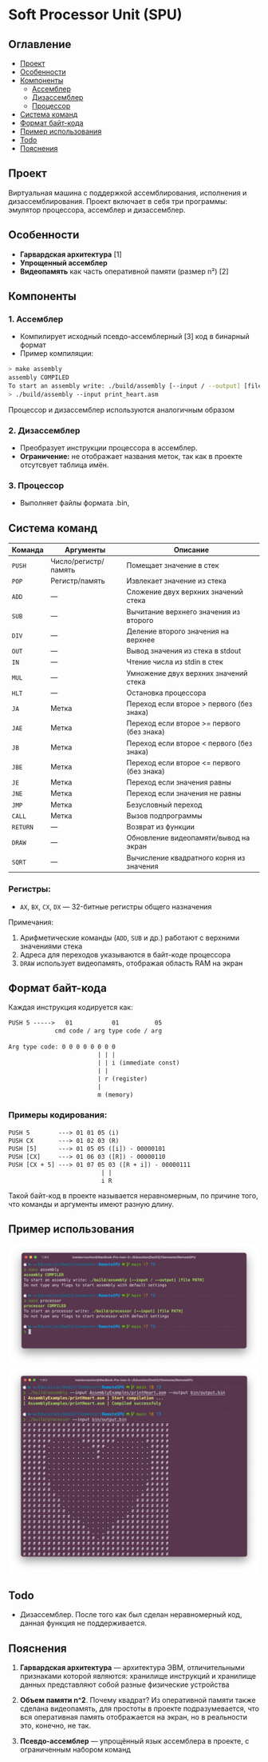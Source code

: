# Soft Processor Unit (SPU)
## Оглавление
- [Проект](#проект)
- [Особенности](#особенности)
- [Компоненты](#компоненты)
   - [Ассемблер](#ассемблер)
   - [Дизассемблер](#дизассемблер)
   - [Процессор](#процессор)
- [Система команд](#система-команд)
- [Формат байт-кода](#формат-байт-кода)
- [Пример использования](#пример-использования)
- [Todo](#todo)
- [Пояснения](#пояснения)

## Проект

Виртуальная машина с поддержкой ассемблирования, исполнения и дизассемблирования.
Проект включает в себя три программы: эмулятор процессора, ассемблер и дизассемблер.

## Особенности

- **Гарвардская архитектура** [1]
- **Упрощенный ассемблер**
- **Видеопамять** как часть оперативной памяти (размер n²) [2]

## Компоненты

### 1. Ассемблер
- Компилирует исходный псевдо-ассемблерный [3] код в бинарный формат
- Пример компиляции:
```bash
> make assembly
assembly COMPILED
To start an assembly write: ./build/assembly [--input / --output] [file PATH]
> ./build/assembly --input print_heart.asm
```
Процессор и дизассемблер используются аналогичным образом

### 2. Дизассемблер
- Преобразует инструкции процессора в ассемблер.
- **Ограничение:** не отображает названия меток, так как в проекте отсутсвует таблица имён.

### 3. Процессор
- Выполняет файлы формата .bin,

## Система команд
| Команда    | Аргументы               | Описание                                  |
|------------|-------------------------|-------------------------------------------|
| `PUSH`     | Число/регистр/память     | Помещает значение в стек                  |
| `POP`      | Регистр/память           | Извлекает значение из стека               |
| `ADD`      | —                       | Сложение двух верхних значений стека      |
| `SUB`      | —                       | Вычитание верхнего значения из второго    |
| `DIV`      | —                       | Деление второго значения на верхнее       |
| `OUT`      | —                       | Вывод значения из стека в stdout          |
| `IN`       | —                       | Чтение числа из stdin в стек              |
| `MUL`      | —                       | Умножение двух верхних значений стека     |
| `HLT`      | —                       | Остановка процессора                      |
| `JA`       | Метка                   | Переход если второе > первого (без знака) |
| `JAE`      | Метка                   | Переход если второе >= первого (без знака)|
| `JB`       | Метка                   | Переход если второе < первого (без знака) |
| `JBE`      | Метка                   | Переход если второе <= первого (без знака)|
| `JE`       | Метка                   | Переход если значения равны               |
| `JNE`      | Метка                   | Переход если значения не равны            |
| `JMP`      | Метка                   | Безусловный переход                       |
| `CALL`     | Метка                   | Вызов подпрограммы                        |
| `RETURN`   | —                       | Возврат из функции                   |
| `DRAW`     | —                       | Обновление видеопамяти/вывод на экран     |
| `SQRT`     | —                       | Вычисление квадратного корня из значения  |

### Регистры:
- `AX`, `BX`, `CX`, `DX` — 32-битные регистры общего назначения

Примечания:
1. Арифметические команды (`ADD`, `SUB` и др.) работают с верхними значениями стека
2. Адреса для переходов указываются в байт-коде процессора
3. `DRAW` использует видеопамять, отображая область RAM на экран

## Формат байт-кода
Каждая инструкция кодируется как:
```
PUSH 5 ----->   01           01          05
	         cmd code / arg type code / arg

Arg type code: 0 0 0 0 0 0 0 0
                         | | |
                         | | i (immediate const)
                         | |
                         | r (register)
                         |
                         m (memory)
```
### Примеры кодирования:
```
PUSH 5        ---> 01 01 05 (i)
PUSH CX       ---> 01 02 03 (R)
PUSH [5]      ---> 01 05 05 ([i]) - 00000101
PUSH [CX]     ---> 01 06 03 ([R]) - 00000110
PUSH [CX + 5] ---> 01 07 05 03 ([R + i]) - 00000111
                          | |
                          i R
```
Такой байт-код в проекте называется неравномерным, по причине того, что команды и аргументы имеют разную длину.

## Пример использования
![Make](img/Screenshot%202025-04-14%20at%2008.09.20.png)
![Run](img/Screenshot%202025-04-14%20at%2008.14.16.png)

## Todo
- Дизассемблер. После того как был сделан неравномерный код, данная функция не поддерживается.

## Пояснения
1. **Гарвардская архитектура** — архитектура ЭВМ, отличительными признаками которой являются: хранилище инструкций и хранилище данных представляют собой разные физические устройства

2. **Объем памяти n^2**. Почему квадрат? Из оперативной памяти также сделана видеопамять, для простоты в проекте подразумевается, что вся оперативная память отображается на экран, но в реальности это, конечно, не так.

3. **Псевдо-ассемблер** — упрощённый язык ассемблера в проекте, с ограниченным набором команд